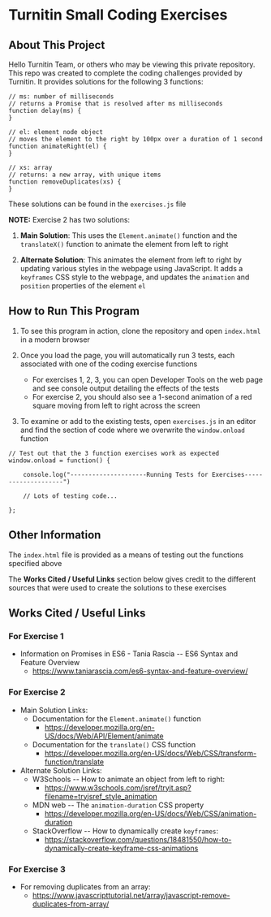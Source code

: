 # Turnitin Small Coding Exercises

## About This Project

Hello Turnitin Team, or others who may be viewing this private repository. This repo was created to complete the coding challenges provided by Turnitin. It provides solutions for the following 3 functions:

```
// ms: number of milliseconds
// returns a Promise that is resolved after ms milliseconds
function delay(ms) {
}

// el: element node object
// moves the element to the right by 100px over a duration of 1 second
function animateRight(el) {
}

// xs: array
// returns: a new array, with unique items
function removeDuplicates(xs) {
}
```
These solutions can be found in the `exercises.js` file

**NOTE:** Exercise 2 has two solutions:

1. **Main Solution**: This uses the `Element.animate()` function and the `translateX()` function to animate the element from left to right

2. **Alternate Solution**: This animates the element from left to right by updating various styles in the webpage using JavaScript. It adds a `keyframes` CSS style to the webpage, and updates the `animation` and `position` properties of the element `el`
 
## How to Run This Program ##

1. To see this program in action, clone the repository and open `index.html` in a modern browser

2. Once you load the page, you will automatically run 3 tests, each associated with one of the coding exercise functions
    - For exercises 1, 2, 3, you can open Developer Tools on the web page and see console output detailing the effects of the tests
    - For exercise 2, you should also see a 1-second animation of a red square moving from left to right across the screen

3. To examine or add to the existing tests, open `exercises.js` in an editor and find the section of code where we overwrite the `window.onload` function 

```
// Test out that the 3 function exercises work as expected
window.onload = function() {

    console.log("---------------------Running Tests for Exercises--------------------")

    // Lots of testing code...

};
```

## Other Information

The `index.html` file is provided as a means of testing out the functions specified above

The **Works Cited / Useful Links** section below gives credit to the different sources
that were used to create the solutions to these exercises

## Works Cited / Useful Links

### For **Exercise 1**
- Information on Promises in ES6 - Tania Rascia -- ES6 Syntax and Feature Overview
   - https://www.taniarascia.com/es6-syntax-and-feature-overview/

### For **Exercise 2**
- Main Solution Links:
   - Documentation for the `Element.animate()` function
      - https://developer.mozilla.org/en-US/docs/Web/API/Element/animate
   - Documentation for the `translate()` CSS function
      - https://developer.mozilla.org/en-US/docs/Web/CSS/transform-function/translate
- Alternate Solution Links:
   - W3Schools -- How to animate an object from left to right:
      - https://www.w3schools.com/jsref/tryit.asp?filename=tryjsref_style_animation
   - MDN web -- The `animation-duration` CSS property
      - https://developer.mozilla.org/en-US/docs/Web/CSS/animation-duration
   - StackOverflow -- How to dynamically create `keyframes`:
      - https://stackoverflow.com/questions/18481550/how-to-dynamically-create-keyframe-css-animations

### For **Exercise 3**
   - For removing duplicates from an array:
      - https://www.javascripttutorial.net/array/javascript-remove-duplicates-from-array/